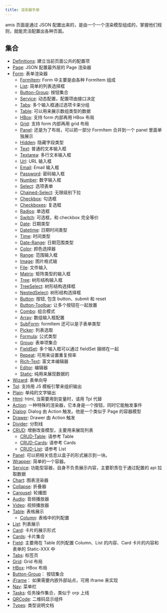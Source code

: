 ```yaml
---
title: 渲染器手册
---
```


amis 页面是通过 JSON 配置出来的，是由一个一个渲染模型组成的，掌握他们规则，就能灵活配置出各种页面。

## 集合

-   [Definitions](./renderers/Definitions.md): 建立当前页面公共的配置项
-   [Page](./renderers/Page.md): JSON 配置最外层的 Page 渲染器
-   [Form](./renderers/Form/Form.md): 表单渲染器
    -   [FormItem](./renderers/Form/FormItem.md): Form 中主要是由各种 FormItem 组成
    -   [List](./renderers/Form/List.md): 简单的列表选择框
    -   [Button-Group](./renderers/Form/Button-Group.md): 按钮集合
    -   [Service](./renderers/Form/Service.md): 动态配置，配置项由接口决定
    -   [Tabs](./renderers/Form/Tabs.md): 多个输入框通过选项卡来分组
    -   [Table](./renderers/Form/Table.md): 可以用来展示数组类型的数据
    -   [HBox](./renderers/Form/HBox.md): 支持 form 内部再用 HBox 布局
    -   [Grid](./renderers/Form/Grid.md): 支持 form 内部再用 grid 布局
    -   [Panel](./renderers/Form/Panel.md): 还是为了布局，可以把一部分 FormItem 合并到一个 panel 里面单独展示
    -   [Hidden](./renderers/Form/Hidden.md): 隐藏字段类型
    -   [Text](./renderers/Form/Text.md): 普通的文本输入框
    -   [Textarea](./renderers/Form/Textarea.md): 多行文本输入框
    -   [Url](./renderers/Form/Url.md): URL 输入框
    -   [Email](./renderers/Form/Email.md): Email 输入框
    -   [Password](./renderers/Form/Password.md): 密码输入框
    -   [Number](./renderers/Form/Number.md): 数字输入框
    -   [Select](./renderers/Form/Select.md): 选项表单
    -   [Chained-Select](./renderers/Form/Chained-Select.md): 无限级别下拉
    -   [Checkbox](./renderers/Form/Checkbox.md): 勾选框
    -   [Checkboxes](./renderers/Form/Checkboxes.md): 复选框
    -   [Radios](./renderers/Form/Radios.md): 单选框
    -   [Switch](./renderers/Form/Switch.md): 可选框，和 checkbox 完全等价
    -   [Date](./renderers/Form/Date.md): 日期类型
    -   [Datetime](./renderers/Form/Datetime.md): 日期时间类型
    -   [Time](./renderers/Form/Time.md): 时间类型
    -   [Date-Range](./renderers/Form/Date-Range.md): 日期范围类型
    -   [Color](./renderers/Form/Color.md): 颜色选择器
    -   [Range](./renderers/Form/Range.md): 范围输入框
    -   [Image](./renderers/Form/Image.md): 图片格式输
    -   [File](./renderers/Form/File.md): 文件输入
    -   [Matrix](./renderers/Form/Matrix.md): 矩阵类型的输入框
    -   [Tree](./renderers/Form/Tree.md): 树形结构输入框
    -   [TreeSelect](./renderers/Form/TreeSelect.md): 树形结构选择框
    -   [NestedSelect](./renderers/Form/NestedSelect.md): 树形结构选择框
    -   [Button](./renderers/Form/Button.md): 按钮, 包含 button、submit 和 reset
    -   [Button-Toolbar](./renderers/Form/Button-Toolbar.md): 让多个按钮在一起放置
    -   [Combo](./renderers/Form/Combo.md): 组合模式
    -   [Array](./renderers/Form/Array.md): 数组输入框配置
    -   [SubForm](./renderers/Form/SubForm.md): formItem 还可以是子表单类型
    -   [Picker](./renderers/Form/Picker.md): 列表选取
    -   [Formula](./renderers/Form/Formula.md): 公式类型
    -   [Group](./renderers/Form/Group.md): 表单项集合
    -   [FieldSet](./renderers/Form/FieldSet.md): 多个输入框可以通过 fieldSet 捆绑在一起
    -   [Repeat](./renderers/Form/Repeat.md): 可用来设置重复频率
    -   [Rich-Text](./renderers/Form/Rich-Text.md): 富文本编辑器
    -   [Editor](./renderers/Form/Editor.md): 编辑器
    -   [Static](./renderers/Static.md): 纯用来展现数据的
-   [Wizard](./renderers/Wizard.md): 表单向导
-   [Tpl](./renderers/Tpl.md): 支持用 JS 模板引擎来组织输出
-   [Plain](./renderers/Plain.md): 单纯的文字输出
-   [Html](./renderers/Html.md): html, 当需要用到变量时，请用 Tpl 代替
-   [Action](./renderers/Action.md): 一种特殊的渲染器，它本身是一个按钮，同时它能触发事件
-   [Dialog](./renderers/Dialog.md): Dialog 由 Action 触发。他是一个类似于 Page 的容器模型
-   [Drawer](./renderers/Drawer.md): Drawer 由 Action 触发
-   [Divider](./renderers/Divider.md): 分割线
-   [CRUD](./renderers/CRUD.md): 增删改查模型，主要用来展现列表
    -   [CRUD-Table](./renderers/CRUD-Table.md): 请参考 Table
    -   [CRUD-Cards](./renderers/CRUD-Cards.md): 请参考 Cards
    -   [CRUD-List](./renderers/CRUD-List.md): 请参考 List
-   [Panel](./renderers/Panel.md): 可以把相关信息以盒子的形式展示到一块。
-   [Wrapper](./renderers/Wrapper.md): 简单的一个容器。
-   [Service](./renderers/Service.md): 功能型容器，自身不负责展示内容，主要职责在于通过配置的 api 拉取数据
-   [Chart](./renderers/Chart.md): 图表渲染器
-   [Collapse](./renderers/Collapse.md): 折叠器
-   [Carousel](./renderers/Carousel.md): 轮播图
-   [Audio](./renderers/Audio.md): 音频播放器
-   [Video](./renderers/Video.md): 视频播放器
-   [Table](./renderers/Table.md): 表格展示
    -   [Column](./renderers/Column.md): 表格中的列配置
-   [List](./renderers/List.md): 列表展示
-   [Card](./renderers/Card.md): 卡片的展示形式
-   [Cards](./renderers/Cards.md): 卡片集合
-   [Field](./renderers/Field.md): 主要用在 Table 的列配置 Column、List 的内容、Card 卡片的内容和表单的 Static-XXX 中
-   [Tabs](./renderers/Tabs.md): 标签页
-   [Grid](./renderers/Grid.md): Grid 布局
-   [HBox](./renderers/HBox.md): HBox 布局
-   [Button-Group](./renderers/Button-Group.md)： 按钮集合
-   [iFrame](./renderers/iFrame.md)： 如果需要内嵌外部站点，可用 iframe 来实现
-   [Nav](./renderers/Nav.md): 菜单栏
-   [Tasks](./renderers/Tasks.md): 任务操作集合，类似于 orp 上线
-   [QRCode](./renderers/QRCode.md): 二维码显示组件
-   [Types](./renderers/Types.md): 类型说明文档
